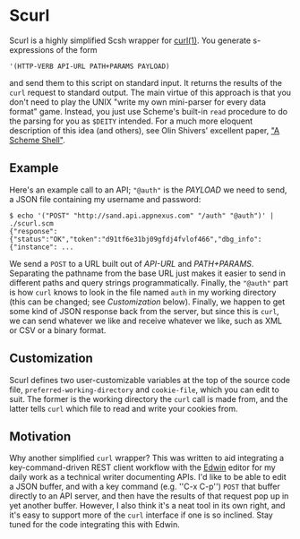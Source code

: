 # Scurl

Scurl is a highly simplified Scsh wrapper for
[curl(1)](http://curl.haxx.se/docs/manpage.html). You generate
s-expressions of the form

    '(HTTP-VERB API-URL PATH+PARAMS PAYLOAD)

and send them to this script on standard input. It returns the results
of the `curl` request to standard output. The main virtue of this
approach is that you don't need to play the UNIX "write my own
mini-parser for every data format" game. Instead, you just use
Scheme's built-in `read` procedure to do the parsing for you as
`$DEITY` intended. For a much more eloquent description of this idea
(and others), see Olin Shivers' excellent paper, ["A Scheme
Shell"](http://www.scsh.net/docu/scsh-paper/scsh-paper.html).

## Example

Here's an example call to an API; `"@auth"` is the _PAYLOAD_ we
need to send, a JSON file containing my username and password:

    $ echo '("POST" "http://sand.api.appnexus.com" "/auth" "@auth")' | ./scurl.scm
    {"response":{"status":"OK","token":"d91tf6e31bj09gfdj4fvlof466","dbg_info":{"instance": ...

We send a `POST` to a URL built out of _API-URL_ and _PATH+PARAMS_.
Separating the pathname from the base URL just makes it easier to send
in different paths and query strings programmatically.  Finally, the
`"@auth"` part is how `curl` knows to look in the file named `auth` in
my working directory (this can be changed; see *Customization*
below). Finally, we happen to get some kind of JSON response back from
the server, but since this is `curl`, we can send whatever we like and
receive whatever we like, such as XML or CSV or a binary format.

## Customization

Scurl defines two user-customizable variables at the top of the source
code file, `preferred-working-directory` and `cookie-file`, which you
can edit to suit. The former is the working directory the `curl` call
is made from, and the latter tells `curl` which file to read and write
your cookies from.

## Motivation

Why another simplified `curl` wrapper? This was written to aid
integrating a key-command-driven REST client workflow with the
[Edwin](http://www.gnu.org/software/mit-scheme/documentation/mit-scheme-user/Edwin.html)
editor for my daily work as a technical writer documenting APIs. I'd
like to be able to edit a JSON buffer, and with a key command (e.g.
''C-x C-p'') `POST` that buffer directly to an API server, and then
have the results of that request pop up in yet another buffer.
However, I also think it's a neat tool in its own right, and it's easy
to support more of the `curl` interface if one is so inclined. Stay
tuned for the code integrating this with Edwin.
